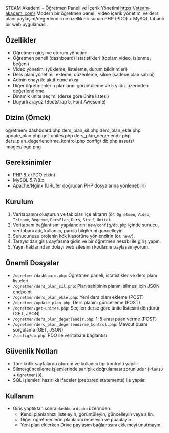 STEAM Akademi – Öğretmen Paneli ve İçerik Yönetimi
https://steam-akademi.com/
Modern bir öğretmen paneli, video içerik yönetimi ve ders planı paylaşım/değerlendirme özellikleri sunan PHP (PDO) + MySQL tabanlı bir web uygulaması.

## Özellikler
- Öğretmen girişi ve oturum yönetimi
- Öğretmen paneli (dashboard) istatistikleri (toplam video, izlenme, beğeni)
- Video yönetimi (yükleme, listeleme, durum bildirimleri)
- Ders planı yönetimi: ekleme, düzenleme, silme (sadece plan sahibi)
- Admin onayı ile aktif etme akışı
- Diğer öğretmenlerin planlarını görüntüleme ve 5 yıldız üzerinden değerlendirme
- Dinamik ünite seçimi (derse göre ünite listesi)
- Duyarlı arayüz (Bootstrap 5, Font Awesome)

## Dizim (Örnek)

  ogretmen/
    dashboard.php
    ders_plan_sil.php
    ders_plan_ekle.php
    update_plan.php
    get-unites.php
    ders_plan_degerlendir.php
    ders_plan_degerlendirme_kontrol.php
  config/
    db.php
  assets/
    images/logo.png

## Gereksinimler
- PHP 8.x (PDO etkin)
- MySQL 5.7/8.x
- Apache/Nginx (URL’ler doğrudan PHP dosyalarına yönlenebilir)

## Kurulum
1. Veritabanını oluşturun ve tabloları içe aktarın (ör: `Ogretmen`, `Video`, `Izlenme`, `Begenme`, `DersPlan`, `Ders`, `Sinif`, `Unite`).
2. Veritabanı bağlantısını yapılandırın: `new/config/db.php` içinde sunucu, veritabanı adı, kullanıcı, parola bilgilerini güncelleyin.
3. Sunucunuzu projenin kök klasörüne yönlendirin (ör. `new/`).
4. Tarayıcıdan giriş sayfasına gidin ve bir öğretmen hesabı ile giriş yapın.
5. Yayın haklarından dolayı web sitesinin kodlarını paylaşamıyorum.

## Önemli Dosyalar
- `/ogretmen/dashboard.php`: Öğretmen paneli, istatistikler ve ders planı listeleri
- `/ogretmen/ders_plan_sil.php`: Plan sahibinin planını silmesi için JSON endpoint 
- `/ogretmen/ders_plan_ekle.php`: Yeni ders planı ekleme (POST)
- `/ogretmen/update_plan.php`: Ders planını güncelleme (POST)
- `/ogretmen/get-unites.php`: Seçilen derse göre ünite listesini döndürür (GET, JSON)
- `/ogretmen/ders_plan_degerlendir.php`: 1-5 arası puan verme (POST)
- `/ogretmen/ders_plan_degerlendirme_kontrol.php`: Mevcut puanı sorgulama (GET, JSON)
- `/config/db.php`: PDO ile veritabanı bağlantısı

## Güvenlik Notları
- Tüm kritik sayfalarda oturum ve kullanıcı tipi kontrolü yapılır.
- Silme/güncelleme işlemlerinde sahiplik doğrulaması zorunludur (`PlanID` + `OgretmenID`).
- SQL işlemleri hazırlıklı ifadeler (prepared statements) ile yapılır.

## Kullanım
- Giriş yaptıktan sonra `dashboard.php` üzerinden:
  - Kendi planlarınızı listeleyin, görüntüleyin, güncelleyin veya silin.
  - Diğer öğretmenlerin planlarını inceleyin ve puanlayın.
  - Yeni plan eklerken Drive paylaşım bağlantısını eklemeyi unutmayın.



